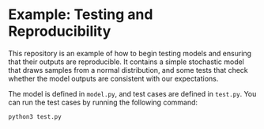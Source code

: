 # Example: Testing and Reproducibility

This repository is an example of how to begin testing models and ensuring that their outputs are reproducible.
It contains a simple stochastic model that draws samples from a normal distribution, and some tests that check whether the model outputs are consistent with our expectations.

The model is defined in `model.py`, and test cases are defined in `test.py`.
You can run the test cases by running the following command:

```sh
python3 test.py
```
